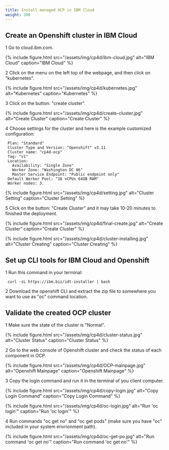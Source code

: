```yaml
---
title: Install managed OCP in IBM Cloud
weight: 300
---
```


## Create an Openshift cluster in IBM Cloud

1 Go to cloud.ibm.com.

{%
  include figure.html
  src="/assets/img/cp4d/ibm-cloud.jpg"
  alt="IBM Cloud"
  caption="IBM Cloud"
%}

2 Click on the menu on the left top of the webpage, and then click on "kubernetes".

{%
  include figure.html
  src="/assets/img/cp4d/kubernetes.jpg"
  alt="Kubernetes"
  caption="Kubernetes"
%}

3 Click on the button: "create cluster".

{%
  include figure.html
  src="/assets/img/cp4d/create-cluster.jpg"
  alt="Create Cluster"
  caption="Create Cluster"
%}

4 Choose settings for the cluster and here is the example customized configuration:
  
     Plan: "Standard"
     Cluster Type and Version: "Openshift" v3.11
     Cluster name: "cp4d-ocp"
     Tag: "v1"
     Location: 
       Availability: "Single Zone"
       Worker Zone: "Washington DC 06"
       Master Service Endpoint: "Public endpoint only"
     Default Worker Pool: "16 vCPUs 64GB RAM"
     Worker nodes: 3.
     
     
 {%
  include figure.html
  src="/assets/img/cp4d/setting.jpg"
  alt="Cluster Setting"
  caption="Cluster Setting"
%}
  
 5 Click on the button: "Create Cluster" and it may take 10-20 minutes to finished the deployment.
 
  {%
  include figure.html
  src="/assets/img/cp4d/final-create.jpg"
  alt="Create Cluster"
  caption="Create Cluster"
%}
 
   {%
  include figure.html
  src="/assets/img/cp4d/cluster-installing.jpg"
  alt="Cluster Creating"
  caption="Cluster Creating"
%}
 
## Set up CLI tools for IBM Cloud and Openshift

 1 Run this command in your terminal: 
 
     curl -sL https://ibm.biz/idt-installer | bash
 
 2 Download the openshift CLI and extract the zip file to somewhere you want to use as "oc" command location.
 

## Validate the created OCP cluster

  1 Make sure the state of the cluster is "Normal".
  
 {%
  include figure.html
  src="/assets/img/cp4d/cluster-status.jpg"
  alt="Cluster Status"
  caption="Cluster Status"
%}
  
  2 Go to the web console of Openshift cluster and check the status of each component in OCP.
  
  {%
  include figure.html
  src="/assets/img/cp4d/OCP-mainpage.jpg"
  alt="Openshift Mainpage"
  caption="Openshift Mainpage"
%}
  
  3 Copy the login command and run it in the terminal of you client computer.
  
  {%
  include figure.html
  src="/assets/img/cp4d/copy-login.jpg"
  alt="Copy Login Command"
  caption="Copy Login Command"
%}  

  {%
  include figure.html
  src="/assets/img/cp4d/oc-login.jpg"
  alt="Run 'oc login'"
  caption="Run 'oc login'"
%} 
  
  4 Run commands "oc get no" and "oc get pods" (make sure you have "oc" included in your system envrionment path).
  
   {%
  include figure.html
  src="/assets/img/cp4d/oc-get-po.jpg"
  alt="Run command 'oc get no'"
  caption="Run command 'oc get no'"
%}  

